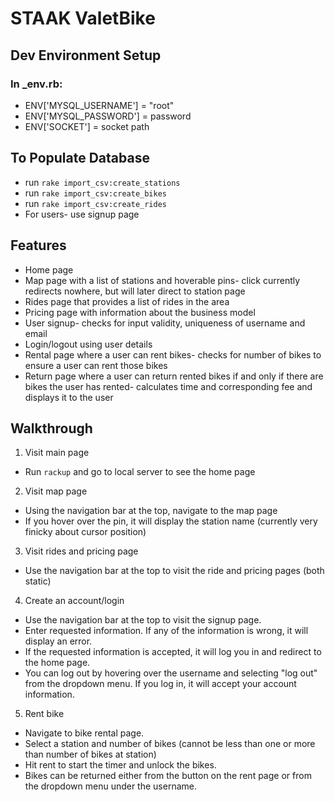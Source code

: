 # STAAK ValetBike
## Dev Environment Setup
### In _env.rb:
* ENV['MYSQL_USERNAME']   =   "root"
* ENV['MYSQL_PASSWORD']   =   password
* ENV['SOCKET'] = socket path

## To Populate Database
* run `rake import_csv:create_stations`
* run `rake import_csv:create_bikes`
* run `rake import_csv:create_rides`
* For users- use signup page

## Features
* Home page 
* Map page with a list of stations and hoverable pins- click currently redirects nowhere, but will later direct to station page
* Rides page that provides a list of rides in the area
* Pricing page with information about the business model
* User signup- checks for input validity, uniqueness of username and email
* Login/logout using user details
* Rental page where a user can rent bikes- checks for number of bikes to ensure a user can rent those bikes
* Return page where a user can return rented bikes if and only if there are bikes the user has rented- calculates time and corresponding fee and displays it to the user

## Walkthrough

1. Visit main page
* Run `rackup` and go to local server to see the home page

2. Visit map page
* Using the navigation bar at the top, navigate to the map page
* If you hover over the pin, it will display the station name (currently very finicky about cursor position)

3. Visit rides and pricing page
* Use the navigation bar at the top to visit the ride and pricing pages (both static)

4. Create an account/login
* Use the navigation bar at the top to visit the signup page.
* Enter requested information. If any of the information is wrong, it will display an error.
* If the requested information is accepted, it will log you in and redirect to the home page.
* You can log out by hovering over the username and selecting "log out" from the dropdown menu. If you log in, it will accept your account information.

5. Rent bike
* Navigate to bike rental page.
* Select a station and number of bikes (cannot be less than one or more than number of bikes at station)
* Hit rent to start the timer and unlock the bikes.
* Bikes can be returned either from the button on the rent page or from the dropdown menu under the username.


  
